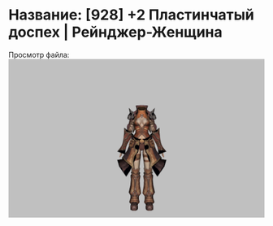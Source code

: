 # Название: [928] +2 Пластинчатый доспех | Рейнджер-Женщина

Просмотр файла:
![p030004.png](p030004.png)